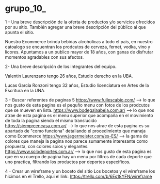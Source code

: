 # grupo_10_
1 - Una breve descripción de la oferta de productos y/o servicios ofrecidos por su
sitio. También agregar una breve descripción del público al que apunta el sitio. 

Nuestro Ecommerce brinda bebidas alcoholicas a todo el pais, en nuestro catoalogo se encuentran los prodcutos de cerveza, fernet, vodka, vino y licores. Apuntamos a un publico mayor de 18 años, con ganas de disfrutar momentos agradables con sus afectos. 

2- Una breve descripción de los integrantes del equipo.
 
 Valentin Laurenzano tengo 26 años, Estudio derecho en la UBA. 
 
 Lucas García Ronzoni tengo 32 años, Estudio licenciatura en Artes de la Escritura en la UNA.
 
 3 - Buscar referentes de paginas 5 
 https://www.fullescabio.com/ --> lo que nos gusto de esta pagina es el pequño menu con fotos de los prodcutos que se mueven en lista.
 https://www.bodegalaabeja.com.ar/ --> lo que nos atrae de esta pagina es el menu superior que acompaña en el movimiento de toda la pagina siendo el mismo translucido
 https://siempreencasa.com.ar/ --> lo que nos atrae de esta pagina es su apartado de "como funciona" detallando el procedimiento que maneja como Ecommerce
 https://www.jagermeister.com/es-ES/ --> la gama de colores que maneja la pagina nos parece sumamente interesante como propuesta, con colores soios y elegantes.
 https://www.solodeportes.com.ar/ --> lo que nos gusto de esta pagina es que en su cuerpo de pagina hay un menu por filtros de cada deporte que uno practica, filtrando los productos por deportes especificos.
 
 4 - Crear un wireframe y un boceto del sitio
Los bocetos y el wireframe los hicimos en el Trello, aqui el link: https://trello.com/b/6Es18YFN/wireframe

